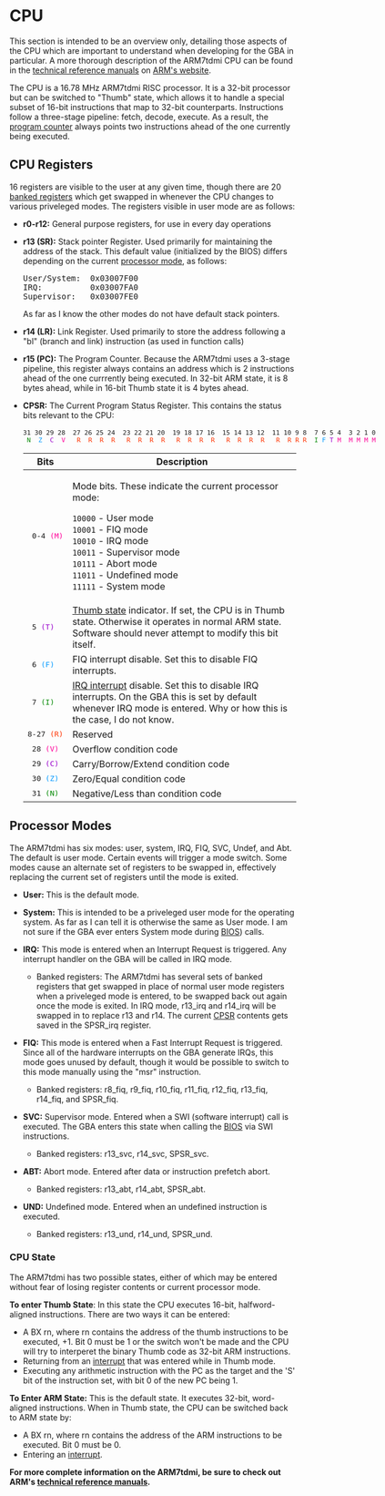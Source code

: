 # CPU

<style>
tt {
  white-space: pre;
}
</style>

This section is intended to be an overview only, detailing those aspects of the CPU which are important to understand when developing for the GBA in particular. A more thorough description of the ARM7tdmi CPU can be found in the [technical reference manuals](http://www.arm.com/arm/TRMs?OpenDocument) on [ARM's website](http://www.arm.com).  
  
The CPU is a 16.78 MHz ARM7tdmi RISC processor. It is a 32-bit processor but can be switched to "Thumb" state, which allows it to handle a special subset of 16-bit instructions that map to 32-bit counterparts. Instructions follow a three-stage pipeline: fetch, decode, execute. As a result, the [program counter](#r15 (PC)) always points two instructions ahead of the one currently being executed.

## CPU Registers

16 registers are visible to the user at any given time, though there are 20 [banked registers](#banked-registers) which get swapped in whenever the CPU changes to various priveleged modes. The registers visible in user mode are as follows:

* **r0-r12:** General purpose registers, for use in every day operations  

* **r13 (SR):** Stack pointer Register. Used primarily for maintaining the address of the stack. This default value (initialized by the BIOS) differs depending on the current [processor mode](#processor-modes), as follows:

  <pre>
  User/System:  0x03007F00
  IRQ:          0x03007FA0
  Supervisor:   0x03007FE0
  </pre>

  As far as I know the other modes do not have default stack pointers.  
  
* **r14 (LR):** Link Register. Used primarily to store the address following a "bl" (branch and link) instruction (as used in function calls)  

* <a id="r15"></a> **r15 (PC):** The Program Counter. Because the ARM7tdmi uses a 3-stage pipeline, this register always contains an address which is 2 instructions ahead of the one currrently being executed. In 32-bit ARM state, it is 8 bytes ahead, while in 16-bit Thumb state it is 4 bytes ahead.  

* **CPSR:** The Current Program Status Register. This contains the status bits relevant to the CPU:

  <div style="font-size: 80%">
  <PRE style="width: min-content; margin: 16px auto">31 30 29 28  27 26 25 24  23 22 21 20  19 18 17 16  15 14 13 12  11 10 9 8  7 6 5 4  3 2 1 0
  <FONT COLOR="#008800"> N </FONT> <FONT COLOR="#0099FF">Z </FONT> <FONT COLOR="#9900CC">C</FONT> <FONT COLOR="#FF0099"> V</FONT> <FONT
    COLOR="#FF3300">  R  R  R  R   R  R  R  R   R  R  R  R   R  R  R  R   R  R R R </FONT><FONT COLOR="#008800"> I </FONT><FONT
    COLOR="#0099FF">F</FONT> <FONT COLOR="#9900CC">T</FONT> <FONT COLOR="#FF0099">M  M M M M</FONT></PRE>
  </div>

  | Bits    | Description                                             |
  |---------|---------------------------------------------------------|
  | <tt> 0-4 <FONT COLOR="#FF0099">(M)</FONT></tt> | <p>Mode bits. These indicate the current processor mode:</p><p>`10000` - User mode<br>`10001` - FIQ mode<br>`10010` - IRQ mode<br>`10011` - Supervisor mode<br>`10111` - Abort mode<br>`11011` - Undefined mode<br>`11111` - System mode<br></p>
  | <tt>   5 <FONT COLOR="#9900CC">(T)</FONT></tt> | [Thumb state](#cpu-state) indicator. If set, the CPU is in Thumb state.  Otherwise it operates in normal ARM state. Software should never attempt to modify this bit itself.
  | <tt>   6 <FONT COLOR="#0099FF">(F)</FONT></tt> | FIQ interrupt disable. Set this to disable FIQ interrupts.
  | <tt>   7 <FONT COLOR="#008800">(I)</FONT></tt> | [IRQ interrupt](interrupts.md) disable. Set this to disable IRQ interrupts. On the GBA this is set by default whenever IRQ mode is entered. Why or how this is the case, I do not know.
  | <tt>8-27 <FONT COLOR="#FF3300">(R)</FONT></tt> | Reserved
  | <tt>  28 <FONT COLOR="#FF0099">(V)</FONT></tt> | Overflow condition code
  | <tt>  29 <FONT COLOR="#9900CC">(C)</FONT></tt> | Carry/Borrow/Extend condition code
  | <tt>  30 <FONT COLOR="#0099FF">(Z)</FONT></tt> | Zero/Equal condition code
  | <tt>  31 <FONT COLOR="#008800">(N)</FONT></tt> | Negative/Less than condition code


## Processor Modes

The ARM7tdmi has six modes: user, system, IRQ, FIQ, SVC, Undef, and Abt. The default is user mode. Certain events will trigger a mode switch. Some modes cause an alternate set of registers to be swapped in, effectively replacing the current set of registers until the mode is exited.

* **<span id="User">User</span>:** This is the default mode.  
  
* **<span id="System">System</span>:** This is intended to be a priveleged user mode for the operating system. As far as I can tell it is otherwise the same as User mode. I am not sure if the GBA ever enters System mode during [BIOS](bios.md)) calls.  
  
* **<span id="IRQ">IRQ</span>:** This mode is entered when an Interrupt Request is triggered. Any interrupt handler on the GBA will be called in IRQ mode.

    * <a id="banked-registers"></a> Banked registers: The ARM7tdmi has several sets of banked registers that get swapped in place of normal user mode registers when a priveleged mode is entered, to be swapped back out again once the mode is exited. In IRQ mode, r13\_irq and r14\_irq will be swapped in to replace r13 and r14. The current [CPSR](#CPSR) contents gets saved in the SPSR\_irq register.

* **<span id="FIQ">FIQ</span>:** This mode is entered when a Fast Interrupt Request is triggered. Since all of the hardware interrupts on the GBA generate IRQs, this mode goes unused by default, though it would be possible to switch to this mode manually using the "msr" instruction.

    * Banked registers: r8\_fiq, r9\_fiq, r10\_fiq, r11\_fiq, r12\_fiq, r13\_fiq, r14\_fiq, and SPSR\_fiq.

* **<span id="SVC">SVC</span>:** Supervisor mode. Entered when a SWI (software interrupt) call is executed. The GBA enters this state when calling the [BIOS](bios.md) via SWI instructions.

    * Banked registers: r13\_svc, r14\_svc, SPSR\_svc.

* **<span id="ABT">ABT</span>:** Abort mode. Entered after data or instruction prefetch abort.

    * Banked registers: r13\_abt, r14\_abt, SPSR\_abt.

* **<span id="UND">UND</span>:** Undefined mode. Entered when an undefined instruction is executed.

    * Banked registers: r13\_und, r14\_und, SPSR\_und.

### CPU State

The ARM7tdmi has two possible states, either of which may be entered without fear of losing register contents or current processor mode.  

**To enter Thumb State**: In this state the CPU executes 16-bit, halfword-aligned instructions. There are two ways it can be entered:

* A BX rn, where rn contains the address of the thumb instructions to be executed, +1. Bit 0 must be 1 or the switch won't be made and the CPU will try to interperet the binary Thumb code as 32-bit ARM instructions.
* Returning from an [interrupt](interrupts.md) that was entered while in Thumb mode.
* Executing any arithmetic instruction with the PC as the target and the 'S' bit of the instruction set, with bit 0 of the new PC being 1.

**To Enter ARM State:** This is the default state. It executes 32-bit, word-aligned instructions. When in Thumb state, the CPU can be switched back to ARM state by:

* A BX rn, where rn contains the address of the ARM instructions to be executed. Bit 0 must be 0.
* Entering an [interrupt](interrupts.md).

**For more complete information on the ARM7tdmi, be sure to check out ARM's [technical reference manuals](http://www.arm.com/arm/TRMs?OpenDocument).**
